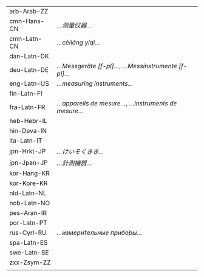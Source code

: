 | | |
|-|-|
| arb-Arab-ZZ |  |
| cmn-Hans-CN | _…测量仪器…_ |
| cmn-Latn-CN | _…cèliáng yíqì…_ |
| dan-Latn-DK |  |
| deu-Latn-DE | _…Messgeräte [f-pl]…_, _…Messinstrumente [f-pl]…_ |
| eng-Latn-US | _…measuring instruments…_ |
| fin-Latn-FI |  |
| fra-Latn-FR | _…appareils de mesure…_, _…instruments de mesure…_ |
| heb-Hebr-IL |  |
| hin-Deva-IN |  |
| ita-Latn-IT |  |
| jpn-Hrkt-JP | _…けいそくきき…_ |
| jpn-Jpan-JP | _…計測機器…_ |
| kor-Hang-KR |  |
| kor-Kore-KR |  |
| nld-Latn-NL |  |
| nob-Latn-NO |  |
| pes-Aran-IR |  |
| por-Latn-PT |  |
| rus-Cyrl-RU | _…измери́тельные прибо́ры…_ |
| spa-Latn-ES |  |
| swe-Latn-SE |  |
| zxx-Zsym-ZZ |  |
|  |  |